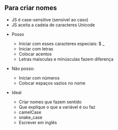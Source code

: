 ## Para criar nomes

* JS é case-sensitive (sensível ao caso)
* JS aceita a cadeia de caracteres Unicode

- Posso
    * Iniciar com esses caracteres especiais: $ _
    * Iniciar com letras
    * Colocar acentos
    * Letras maísculas e minúsculas fazem diferença

- Não posso:
    * Iniciar com números
    * Colocar espaços vazios no nome

- Ideal
    * Criar nomes que fazem sentido
    * Que explique o que a variável é ou faz
    * camelCase
    * snake_case
    * Escrever em inglês